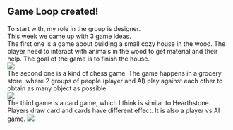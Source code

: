 ## Game Loop created!

To start with, my role in the group is designer.</br>
This week we came up with 3 game ideas. </br>
The first one is a game about building a small cozy house in the wood. The player need to interact with animals in the wood to get material and their help. The goal of the game is to finish the house.</br>
<image src="https://github.com/JackyBai0423/GameDev-Blog/blob/56850927690cded04e792d578b329ced517b058c/GameRough1.jpg"></br>
The second one is a kind of chess game. The game happens in a grocery store, where 2 groups of people (player and AI) play against each other to obtain as many object as possible.</br>
<image src="https://github.com/JackyBai0423/GameDev-Blog/blob/56850927690cded04e792d578b329ced517b058c/GameRough2.jpg"></br>
The third game is a card game, which I think is similar to Hearthstone. Players draw card and cards have different effect. It is also a player vs AI game.
<image src="https://github.com/JackyBai0423/GameDev-Blog/blob/56850927690cded04e792d578b329ced517b058c/GameRough3.jpg">
